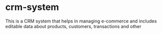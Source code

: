 # crm-system
This is a CRM system that helps in managing e-commerce and includes editable data about products, customers, transactions and other
